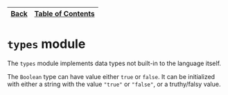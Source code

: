 [Back](18stdstring.md) | [Table of Contents](../README.md#table-of-contents)
---                    | ---

# `types` module

The `types` module implements data types not built-in to the language itself.

The `Boolean` type can have value either `true` or `false`.
It can be initialized with either a string with the value `"true"` or `"false"`, or a truthy/falsy value.
